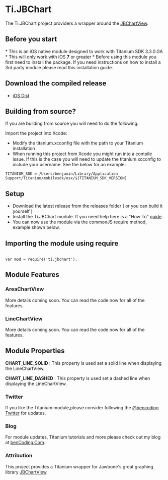 <h1>Ti.JBChart</h1>

The Ti.JBChart project providers a wrapper around the [JBChartView](https://github.com/Jawbone/JBChartView).

<h2>Before you start</h2>
* This is an iOS native module designed to work with Titanium SDK 3.3.0.GA
* This will only work with iOS <b>7</b> or greater
* Before using this module you first need to install the package. If you need instructions on how to install a 3rd party module please read this installation guide.

<h2>Download the compiled release</h2>

* [iOS Dist](https://github.com/benbahrenburg/Ti.JBChart/tree/master/iphone/dist)

<h2>Building from source?</h2>

If you are building from source you will need to do the following:

Import the project into Xcode:

* Modify the titanium.xcconfig file with the path to your Titanium installation
* When running this project from Xcode you might run into a compile issue. If this is the case you will need to update the titanium.xcconfig to include your username. See the below for an example:

~~~
TITANIUM_SDK = /Users/benjamin/Library/Application Support/Titanium/mobilesdk/osx/$(TITANIUM_SDK_VERSION)
~~~

<h2>Setup</h2>

* Download the latest release from the releases folder ( or you can build it yourself )
* Install the Ti.JBChart module. If you need help here is a "How To" [guide](https://wiki.appcelerator.org/display/guides/Configuring+Apps+to+Use+Modules). 
* You can now use the module via the commonJS require method, example shown below.

<h2>Importing the module using require</h2>
<pre><code>
var mod = require('ti.jbchart');
</code></pre>

<h2>Module Features</h2>

<h3>AreaChartView</h3>

More details coming soon.  You can read the code now for all of the features.

<h3>LineChartView</h3>

More details coming soon.  You can read the code now for all of the features.

<h2>Module Properties</h2>

<b>CHART_LINE_SOLID</b> : This property is used set a solid line when displaying the LineChartView.

<b>CHART_LINE_DASHED</b> : This property is used set a dashed line when displaying the LineChartView.


<h3>Twitter</h3>

If you like the Titanium module,please consider following the [@bencoding Twitter](http://www.twitter.com/bencoding) for updates.

<h3>Blog</h3>

For module updates, Titanium tutorials and more please check out my blog at [benCoding.Com](http://benCoding.com).

<h3>Attribution</h3>

This project provides a Titanium wrapper for Jawbone's great graphing library [JBChartView](https://github.com/Jawbone/JBChartView).  
